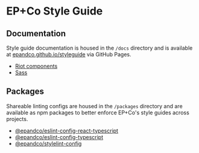 # EP+Co Style Guide

## Documentation

Style guide documentation is housed in the `/docs` directory and is available at
[epandco.github.io/styleguide](https://epandco.github.io/styleguide) via GitHub Pages.

- [Riot components](docs/riot-components.md)
- [Sass](docs/sass-coding-styleguide.md)

## Packages

Shareable linting configs are housed in the `/packages` directory and are available as npm packages to better enforce
EP+Co's style guides across projects.

- [@epandco/eslint-config-react-typescript](packages/eslint-config-react-typescript)
- [@epandco/eslint-config-typescript](packages/eslint-config-typescript)
- [@epandco/stylelint-config](packages/stylelint-config)
